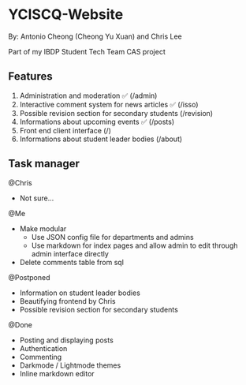 # YCISCQ-Website
By: Antonio Cheong (Cheong Yu Xuan) and Chris Lee

Part of my IBDP Student Tech Team CAS project

## Features
1. Administration and moderation ✅ (/admin)
2. Interactive comment system for news articles ✅ (/isso)
3. Possible revision section for secondary students (/revision)
4. Informations about upcoming events ✅ (/posts)
5. Front end client interface (/)
6. Informations about student leader bodies (/about)

## Task manager
@Chris
- Not sure...

@Me
- Make modular
  - Use JSON config file for departments and admins
  - Use markdown for index pages and allow admin to edit through admin interface directly
- Delete comments table from sql

@Postponed
- Information on student leader bodies
- Beautifying frontend by Chris
- Possible revision section for secondary students

@Done
- Posting and displaying posts
- Authentication
- Commenting
- Darkmode / Lightmode themes
- Inline markdown editor

